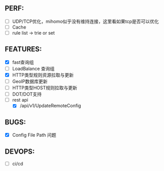 ## PERF:
- [ ] UDP/TCP优化，mihomo似乎没有维持连接，这里看如果tcp是否可以优化
- [ ] Cache
- [ ] rule list -> trie or set

## FEATURES:
- [x] fast查询组
- [ ] LoadBalance 查询组
- [x] HTTP类型规则资源拉取与更新
- [ ] GeoIP数据库更新
- [ ] HTTP类型HOST规则拉取与更新
- [ ] DOT/DOT支持
- [ ] rest api
  - [x] /api/v1/UpdateRemoteConfig

## BUGS:
- [x] Config File Path 问题

## DEVOPS:
- [ ] ci/cd